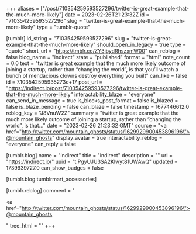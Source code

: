 +++
aliases = ["/post/710354259593527296/twitter-is-great-example-that-the-much-more-likely"]
date = 2023-02-26T21:23:32Z
id = "710354259593527296"
slug = "twitter-is-great-example-that-the-much-more-likely"
type = "tumblr-quote"

[tumblr]
id_string = "710354259593527296"
slug = "twitter-is-great-example-that-the-much-more-likely"
should_open_in_legacy = true
type = "quote"
short_url = "https://tmblr.co/ZY3jbydRhszxmW00"
can_reblog = false
blog_name = "indirect"
state = "published"
format = "html"
note_count = 0.0
text = "twitter is great example that the much more likely outcome of joining a startup, rather than &ldquo;changing the world&rdquo;, is that you&rsquo;ll watch a bunch of mendacious clowns destroy everything you built"
can_like = false
id = 7.103542595935273e+17
post_url = "https://indirect.io/post/710354259593527296/twitter-is-great-example-that-the-much-more-likely"
interactability_blaze = "everyone"
can_send_in_message = true
is_blocks_post_format = false
is_blazed = false
is_blaze_pending = false
can_blaze = false
timestamp = 1677446612.0
reblog_key = "J8VnuW2Z"
summary = "twitter is great example that the much more likely outcome of joining a startup, rather than “changing the world”, is that..."
date = "2023-02-26 21:23:32 GMT"
source = "<a href=\"http://twitter.com/mountain_ghosts/status/1629929900453896196\">@mountain_ghosts</a>"
display_avatar = true
interactability_reblog = "everyone"
can_reply = false

[tumblr.blog]
name = "indirect"
title = "indirect"
description = ""
url = "https://indirect.io/"
uuid = "t:PgyUJU3SA2Klwyt81UWAwQ"
updated = 1739939727.0
can_show_badges = false

[tumblr.blog.tumblrmart_accessories]

[tumblr.reblog]
comment = "<p><a href=\"http://twitter.com/mountain_ghosts/status/1629929900453896196\">@mountain_ghosts</a></p>"
tree_html = ""
+++
